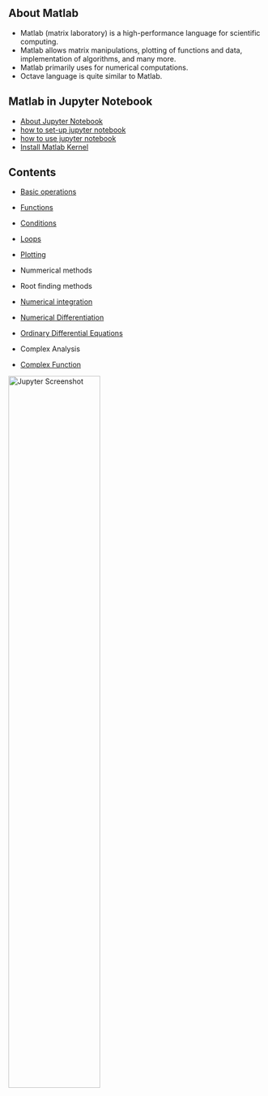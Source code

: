 ## About Matlab
- Matlab (matrix laboratory) is a high-performance language for scientific computing.
- Matlab allows matrix manipulations, plotting of functions and data, implementation of algorithms, and many more.
- Matlab primarily uses for numerical computations.
- Octave language is quite similar to Matlab.


## Matlab in Jupyter Notebook
- [About Jupyter Notebook](http://jupyter.org/)
- [how to set-up jupyter notebook](https://jupyter-notebook-beginner-guide.readthedocs.io/en/latest/)
- [ how to use jupyter notebook](http://nbviewer.jupyter.org/github/jupyter/notebook/blob/master/docs/source/examples/Notebook/Notebook%20Basics.ipynb)
- [Install Matlab Kernel](https://github.com/Calysto/matlab_kernel) 


## Contents
- [Basic operations](http://nbviewer.jupyter.org/github/alamgirh/matlab-tutorial/blob/master/matlabBasic.ipynb)
- [Functions](http://nbviewer.jupyter.org/github/alamgirh/matlab-tutorial/blob/master/matlabFunctions.ipynb) 
- [Conditions](http://nbviewer.jupyter.org/github/alamgirh/matlab-tutorial/blob/master/matlabConditions.ipynb) 
- [ Loops](http://nbviewer.jupyter.org/github/alamgirh/matlab-tutorial/blob/master/matlabLoops.ipynb)
- [Plotting](http://nbviewer.jupyter.org/github/alamgirh/matlab-tutorial/blob/master/matlabPlots.ipynb)
- Nummerical methods
 - Root finding methods
 - [Numerical integration](http://nbviewer.jupyter.org/github/alamgirh/matlab-tutorial/blob/master/matlabIntegrations.ipynb)
 - [Numerical Differentiation](http://nbviewer.jupyter.org/github/alamgirh/matlab-tutorial/blob/master/matlabDifferentiation.ipynb)
 - [Ordinary Differential Equations](http://nbviewer.jupyter.org/github/alamgirh/matlab-tutorial/blob/master/matlabODE.ipynb)
 
- Complex Analysis
 - [Complex Function](http://nbviewer.jupyter.org/github/alamgirh/matlab-tutorial/blob/master/matlabComplex.ipynb)

  <img src="JupyterMatlab.png" alt="Jupyter Screenshot" style="width:60%">
